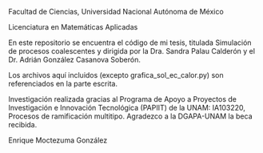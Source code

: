 Facultad de Ciencias, Universidad Nacional Autónoma de México

Licenciatura en Matemáticas Aplicadas

En este repositorio se encuentra el código de mi tesis, titulada Simulación de procesos coalescentes y dirigida por la Dra. Sandra Palau Calderón y el Dr. Adrián González Casanova Soberón.

Los archivos aquí incluidos (excepto grafica_sol_ec_calor.py) son referenciados en la parte escrita.

Investigación realizada gracias al Programa de Apoyo a Proyectos de Investigación e Innovación Tecnológica (PAPIIT) de la UNAM: IA103220, Procesos de ramificación multitipo. Agradezco a la DGAPA-UNAM la beca recibida.

Enrique Moctezuma González
